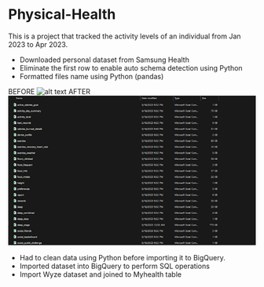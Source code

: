 # Physical-Health
This is a project that tracked the activity levels of an individual from Jan 2023 to Apr 2023.
- Downloaded personal dataset from Samsung Health
- Eliminate the first row to enable auto schema detection using Python
- Formatted files name using Python (pandas)

BEFORE 
![alt text](image.jpg)
AFTER
![alt text](After.png)

- Had to clean data using Python before importing it to BigQuery. 
- Imported dataset into BigQuery to perform SQL operations
- Import Wyze dataset and joined to Myhealth table
